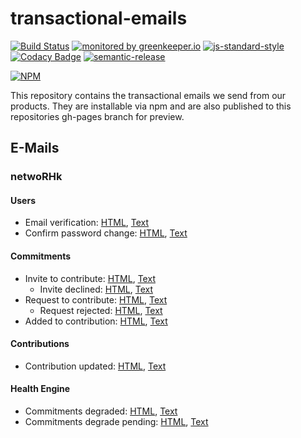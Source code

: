 # transactional-emails

[![Build Status](https://travis-ci.org/ResourcefulHumans/transactional-emails.svg?branch=master)](https://travis-ci.org/ResourcefulHumans/transactional-emails)
[![monitored by greenkeeper.io](https://img.shields.io/badge/greenkeeper.io-monitored-brightgreen.svg)](http://greenkeeper.io/) 
[![js-standard-style](https://img.shields.io/badge/code%20style-standard-brightgreen.svg)](http://standardjs.com/)
[![Codacy Badge](https://api.codacy.com/project/badge/grade/f76cf365e37c43ab8b04ac24972f31e2)](https://www.codacy.com/app/coderbyheart/transactional-emails) [![semantic-release](https://img.shields.io/badge/semver-semantic%20release-e10079.svg)](https://github.com/semantic-release/semantic-release)

[![NPM](https://nodei.co/npm/transactional-emails.png?downloads=true&downloadRank=true&stars=true)](https://nodei.co/npm/transactional-emails/)

This repository contains the transactional emails we send from our products. 
They are installable via npm and are also published to this repositories gh-pages branch for preview.

## E-Mails

### netwoRHk

#### Users
   
- Email verification: [HTML](http://resourcefulhumans.github.io/transactional-emails/email-verification.html), [Text](http://resourcefulhumans.github.io/transactional-emails/email-verification.txt)
- Confirm password change: [HTML](http://resourcefulhumans.github.io/transactional-emails/password-change.html), [Text](http://resourcefulhumans.github.io/transactional-emails/password-change.txt)
 
#### Commitments

- Invite to contribute: [HTML](http://resourcefulhumans.github.io/transactional-emails/invite-to-contribute.html), [Text](http://resourcefulhumans.github.io/transactional-emails/invite-to-contribute.txt)
    - Invite declined: [HTML](http://resourcefulhumans.github.io/transactional-emails/invite-to-contribute-declined.html), [Text](http://resourcefulhumans.github.io/transactional-emails/invite-to-contribute-declined.txt)
- Request to contribute: [HTML](http://resourcefulhumans.github.io/transactional-emails/request-to-contribute.html), [Text](http://resourcefulhumans.github.io/transactional-emails/request-to-contribute.txt)
    - Request rejected: [HTML](http://resourcefulhumans.github.io/transactional-emails/request-to-contribute-rejected.html), [Text](http://resourcefulhumans.github.io/transactional-emails/request-to-contribute-rejected.txt)
- Added to contribution: [HTML](http://resourcefulhumans.github.io/transactional-emails/added-to-contribution.html), [Text](http://resourcefulhumans.github.io/transactional-emails/added-to-contribution.txt)

#### Contributions 

- Contribution updated: [HTML](http://resourcefulhumans.github.io/transactional-emails/contribution-updated.html), [Text](http://resourcefulhumans.github.io/transactional-emails/contribution-updated.txt)

#### Health Engine

- Commitments degraded: [HTML](http://resourcefulhumans.github.io/transactional-emails/healthengine-commitments-degraded.html), [Text](http://resourcefulhumans.github.io/transactional-emails/healthengine-commitments-degraded.txt)
- Commitments degrade pending: [HTML](http://resourcefulhumans.github.io/transactional-emails/healthengine-commitments-degrade-pending.html), [Text](http://resourcefulhumans.github.io/transactional-emails/healthengine-commitments-degrade-pending.txt)
